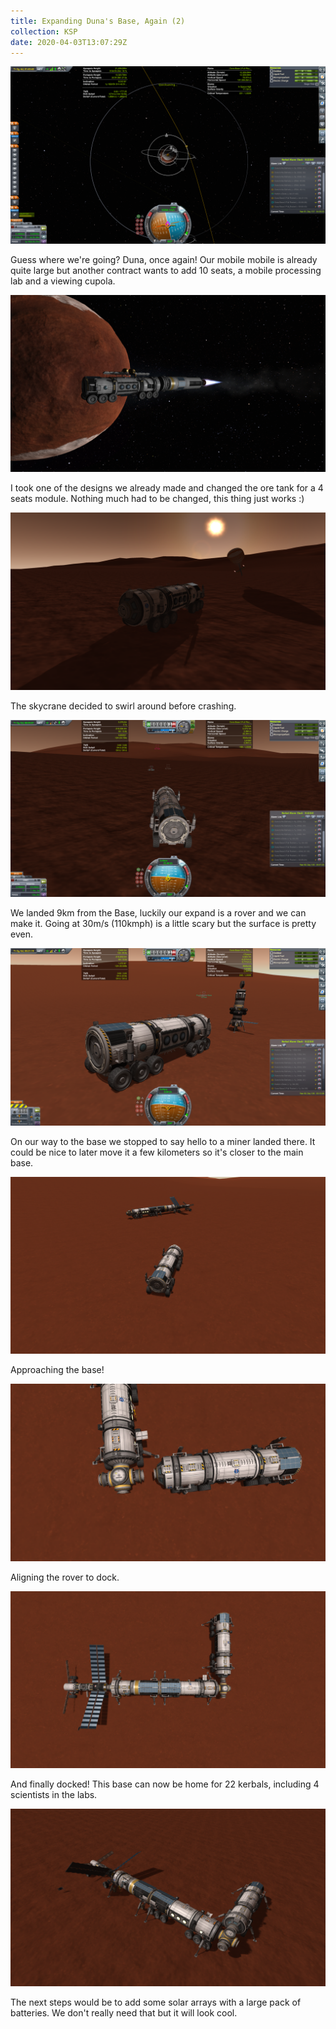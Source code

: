 ```yaml
---
title: Expanding Duna's Base, Again (2)
collection: KSP
date: 2020-04-03T13:07:29Z
---
```



![](/assets/images/KSP/imgur/nvOfAeb%20-%20Expanding%20Duna%27s%20Base%2C%20Again%20%282%29/imgur_nvOfAeb_001_XppqyN6.png)

Guess where we're going? Duna, once again!
Our mobile mobile is already quite large but another contract wants to add 10 seats, a mobile processing lab and a viewing cupola.

![](/assets/images/KSP/imgur/nvOfAeb%20-%20Expanding%20Duna%27s%20Base%2C%20Again%20%282%29/imgur_nvOfAeb_002_cRNZSUX.png)

I took one of the designs we already made and changed the ore tank for a 4 seats module.
Nothing much had to be changed, this thing just works :)

![](/assets/images/KSP/imgur/nvOfAeb%20-%20Expanding%20Duna%27s%20Base%2C%20Again%20%282%29/imgur_nvOfAeb_003_3sEgDGP.png)

The skycrane decided to swirl around before crashing.

![](/assets/images/KSP/imgur/nvOfAeb%20-%20Expanding%20Duna%27s%20Base%2C%20Again%20%282%29/imgur_nvOfAeb_004_ubzjKy9.png)

We landed 9km from the Base, luckily our expand is a rover and we can make it.
Going at 30m/s (110kmph) is a little scary but the surface is pretty even.

![](/assets/images/KSP/imgur/nvOfAeb%20-%20Expanding%20Duna%27s%20Base%2C%20Again%20%282%29/imgur_nvOfAeb_005_oGZmVy3.png)

On our way to the base we stopped to say hello to a miner landed there.
It could be nice to later move it a few kilometers so it's closer to the main base.

![](/assets/images/KSP/imgur/nvOfAeb%20-%20Expanding%20Duna%27s%20Base%2C%20Again%20%282%29/imgur_nvOfAeb_006_UI4gb4O.png)

Approaching the base!

![](/assets/images/KSP/imgur/nvOfAeb%20-%20Expanding%20Duna%27s%20Base%2C%20Again%20%282%29/imgur_nvOfAeb_007_rNKPKhk.png)

Aligning the rover to dock.

![](/assets/images/KSP/imgur/nvOfAeb%20-%20Expanding%20Duna%27s%20Base%2C%20Again%20%282%29/imgur_nvOfAeb_008_u2K6EJ5.png)

And finally docked!
This base can now be home for 22 kerbals, including 4 scientists in the labs.

![](/assets/images/KSP/imgur/nvOfAeb%20-%20Expanding%20Duna%27s%20Base%2C%20Again%20%282%29/imgur_nvOfAeb_009_lpNIW8E.png)

The next steps would be to add some solar arrays with a large pack of batteries.
We don't really need that but it will look cool.

